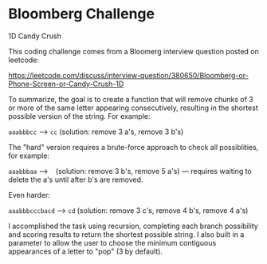 # Bloomberg Challenge
1D Candy Crush 

This coding challenge comes from a Bloomerg interview question posted on leetcode:

https://leetcode.com/discuss/interview-question/380650/Bloomberg-or-Phone-Screen-or-Candy-Crush-1D

To summarize, the goal is to create a function that will remove chunks of 3 or more of the same letter appearing consecutively, resulting in the shortest possible version of the string. For example:

`aaabbbcc` --> `cc` (solution: remove 3 a's, remove 3 b's)

The "hard" version requires a brute-force approach to check all possiblities, for example:

`aaabbbaa` --> ` ` (solution: remove 3 b's, remove 5 a's) — requires waiting to delete the a's until after b's are removed.

Even harder:

`aaabbbcccbacd` --> `cd` (solution: remove 3 c's, remove 4 b's, remove 4 a's)


I accomplished the task using recursion, completing each branch possibility and scoring results to return the shortest possible string. I also built in a parameter to allow the user to choose the minimum contiguous appearances of a letter to "pop" (3 by default).  
